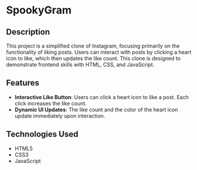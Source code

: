# SpookyGram

## Description
This project is a simplified clone of Instagram, focusing primarily on the functionality of liking posts. Users can interact with posts by clicking a heart icon to like, which then updates the like count. This clone is designed to demonstrate frontend skills with HTML, CSS, and JavaScript.

## Features
- **Interactive Like Button**: Users can click a heart icon to like a post. Each click increases the like count.
- **Dynamic UI Updates**: The like count and the color of the heart icon update immediately upon interaction.

## Technologies Used
- HTML5
- CSS3
- JavaScript